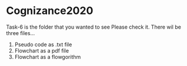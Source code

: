 # Cognizance2020
Task-6 is the folder that you wanted to see Please check it.
There wil be three files...
1) Pseudo code as .txt file
2) Flowchart as a pdf file
3) Flowchart as a flowgorithm
